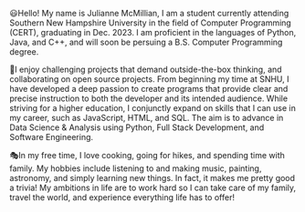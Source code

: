 😃Hello! My name is Julianne McMillian, I am a student currently attending Southern New Hampshire University in the field of Computer Programming (CERT), graduating in Dec. 2023. I am proficient in the languages of Python, Java, and C++, and will soon be persuing a B.S. Computer Programming degree.

🌱I enjoy challenging projects that demand outside-the-box thinking, and collaborating on open source projects. From beginning my time at SNHU, I have developed a deep passion to create programs that provide clear and precise instruction to both the developer and its intended audience. While striving for a higher education, I conjunctly expand on skills that I can use in my career, such as JavaScript, HTML, and SQL. The aim is to advance in Data Science & Analysis using Python, Full Stack Development, and Software Engineering. 

🎭In my free time, I love cooking, going for hikes, and spending time with family. My hobbies include listening to and making music, painting, astronomy, and simply learning new things. In fact, it makes me pretty good a trivia! My ambitions in life are to work hard so I can take care of my family, travel the world, and experience everything life has to offer!
